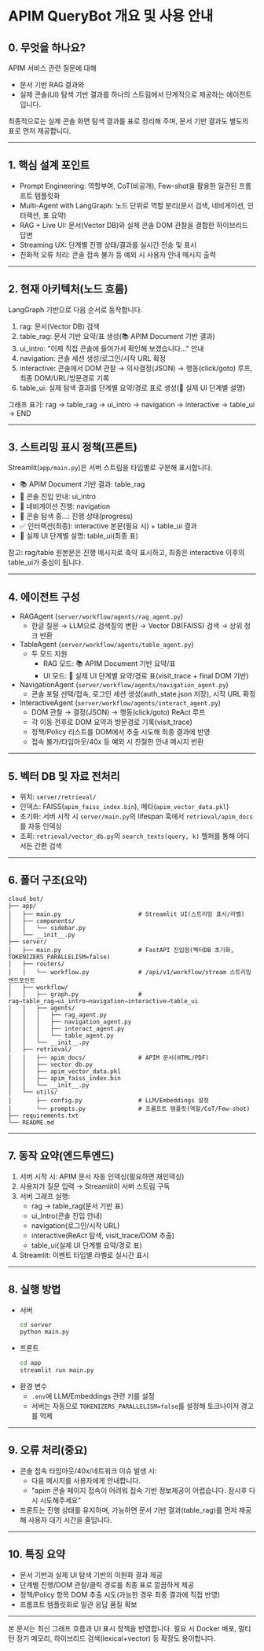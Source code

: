 # APIM QueryBot 개요 및 사용 안내

## 0. 무엇을 하나요?
APIM 서비스 관련 질문에 대해
- 문서 기반 RAG 결과와
- 실제 콘솔(UI) 탐색 기반 결과를
하나의 스트림에서 단계적으로 제공하는 에이전트입니다.

최종적으로는 실제 콘솔 화면 탐색 결과를 표로 정리해 주며, 문서 기반 결과도 별도의 표로 먼저 제공합니다.

---

## 1. 핵심 설계 포인트
- Prompt Engineering: 역할부여, CoT(비공개), Few-shot을 활용한 일관된 프롬프트 템플릿화
- Multi-Agent with LangGraph: 노드 단위로 역할 분리(문서 검색, 네비게이션, 인터랙션, 표 요약)
- RAG + Live UI: 문서(Vector DB)와 실제 콘솔 DOM 관찰을 결합한 하이브리드 답변
- Streaming UX: 단계별 진행 상태/결과를 실시간 전송 및 표시
- 친화적 오류 처리: 콘솔 접속 불가 등 예외 시 사용자 안내 메시지 출력

---

## 2. 현재 아키텍처(노드 흐름)
LangGraph 기반으로 다음 순서로 동작합니다.

1) rag: 문서(Vector DB) 검색
2) table_rag: 문서 기반 요약/표 생성(📚 APIM Document 기반 결과)
3) ui_intro: "이제 직접 콘솔에 들어가서 확인해 보겠습니다..." 안내
4) navigation: 콘솔 세션 생성/로그인/시작 URL 확정
5) interactive: 콘솔에서 DOM 관찰 → 의사결정(JSON) → 행동(click/goto) 루프, 최종 DOM/URL/방문경로 기록
6) table_ui: 실제 탐색 결과를 단계별 요약/경로 표로 생성(🧭 실제 UI 단계별 설명)

그래프 표기: rag → table_rag → ui_intro → navigation → interactive → table_ui → END

---

## 3. 스트리밍 표시 정책(프론트)
Streamlit(`app/main.py`)은 서버 스트림을 타입별로 구분해 표시합니다.
- 📚 APIM Document 기반 결과: table_rag
- 🧭 콘솔 진입 안내: ui_intro
- 🧭 네비게이션 진행: navigation
- 🔄 콘솔 탐색 중...: 진행 상태(progress)
- ✅ 인터랙션(최종): interactive 본문(필요 시) + table_ui 결과
- 🧭 실제 UI 단계별 설명: table_ui(최종 표)

참고: rag/table 원본문은 진행 메시지로 축약 표시하고, 최종은 interactive 이후의 table_ui가 중심이 됩니다.

---

## 4. 에이전트 구성
- RAGAgent (`server/workflow/agents/rag_agent.py`)
  - 한글 질문 → LLM으로 검색질의 변환 → Vector DB(FAISS) 검색 → 상위 청크 반환
- TableAgent (`server/workflow/agents/table_agent.py`)
  - 두 모드 지원
    - RAG 모드: 📚 APIM Document 기반 요약/표
    - UI 모드: 🧭 실제 UI 단계별 요약/경로 표(visit_trace + final DOM 기반)
- NavigationAgent (`server/workflow/agents/navigation_agent.py`)
  - 콘솔 포털 선택/접속, 로그인 세션 생성(auth_state.json 저장), 시작 URL 확정
- InteractiveAgent (`server/workflow/agents/interact_agent.py`)
  - DOM 관찰 → 결정(JSON) → 행동(click/goto) ReAct 루프
  - 각 이동 전후로 DOM 요약과 방문경로 기록(visit_trace)
  - 정책/Policy 리스트를 DOM에서 추출 시도해 최종 결과에 반영
  - 접속 불가/타임아웃/40x 등 예외 시 친절한 안내 메시지 반환

---

## 5. 벡터 DB 및 자료 전처리
- 위치: `server/retrieval/`
- 인덱스: FAISS(`apim_faiss_index.bin`), 메타(`apim_vector_data.pkl`)
- 초기화: 서버 시작 시 `server/main.py`의 lifespan 훅에서 `retrieval/apim_docs`를 자동 인덱싱
- 조회: `retrieval/vector_db.py`의 `search_texts(query, k)` 헬퍼를 통해 어디서든 간편 검색

---

## 6. 폴더 구조(요약)
```
cloud_bot/
├── app/
│   ├── main.py                      # Streamlit UI(스트리밍 표시/라벨)
│   ├── components/
│   │   └── sidebar.py
│   └── __init__.py
├── server/
│   ├── main.py                      # FastAPI 진입점(벡터DB 초기화, TOKENIZERS_PARALLELISM=false)
│   ├── routers/
│   │   └── workflow.py              # /api/v1/workflow/stream 스트리밍 엔드포인트
│   ├── workflow/
│   │   ├── graph.py                 # rag→table_rag→ui_intro→navigation→interactive→table_ui
│   │   ├── agents/
│   │   │   ├── rag_agent.py
│   │   │   ├── navigation_agent.py
│   │   │   ├── interact_agent.py
│   │   │   └── table_agent.py
│   │   └── __init__.py
│   ├── retrieval/
│   │   ├── apim_docs/               # APIM 문서(HTML/PDF)
│   │   ├── vector_db.py
│   │   ├── apim_vector_data.pkl
│   │   ├── apim_faiss_index.bin
│   │   └── __init__.py
│   └── utils/
│       ├── config.py                # LLM/Embeddings 설정
│       └── prompts.py               # 프롬프트 템플릿(역할/CoT/Few-shot)
├── requirements.txt
└── README.md
```

---

## 7. 동작 요약(엔드투엔드)
1) 서버 시작 시: APIM 문서 자동 인덱싱(필요하면 재인덱싱)
2) 사용자가 질문 입력 → Streamlit이 서버 스트림 구독
3) 서버 그래프 실행:
   - rag → table_rag(문서 기반 표)
   - ui_intro(콘솔 진입 안내)
   - navigation(로그인/시작 URL)
   - interactive(ReAct 탐색, visit_trace/DOM 추출)
   - table_ui(실제 UI 단계별 요약/경로 표)
4) Streamlit: 이벤트 타입별 라벨로 실시간 표시

---

## 8. 실행 방법
- 서버
  ```bash
  cd server
  python main.py
  ```
- 프론트
  ```bash
  cd app
  streamlit run main.py
  ```
- 환경 변수
  - `.env`에 LLM/Embeddings 관련 키를 설정
  - 서버는 자동으로 `TOKENIZERS_PARALLELISM=false`를 설정해 토크나이저 경고를 억제

---

## 9. 오류 처리(중요)
- 콘솔 접속 타임아웃/40x/네트워크 이슈 발생 시:
  - 다음 메시지를 사용자에게 안내합니다.
  - "apim 콘솔 페이지 접속이 어려워 접속 기반 정보제공이 어렵습니다. 잠시후 다시 시도해주세요"
- 프론트는 진행 상태를 유지하며, 가능하면 문서 기반 결과(table_rag)를 먼저 제공해 사용자 대기 시간을 줄입니다.

---

## 10. 특징 요약
- 문서 기반과 실제 UI 탐색 기반의 이원화 결과 제공
- 단계별 진행/DOM 관찰/클릭 경로를 최종 표로 깔끔하게 제공
- 정책/Policy 항목 DOM 추출 시도(가능한 경우 최종 결과에 직접 반영)
- 프롬프트 템플릿화로 일관 응답 품질 확보

---

본 문서는 최신 그래프 흐름과 UI 표시 정책을 반영합니다. 필요 시 Docker 배포, 멀티턴 장기 메모리, 하이브리드 검색(lexical+vector) 등 확장도 용이합니다. 